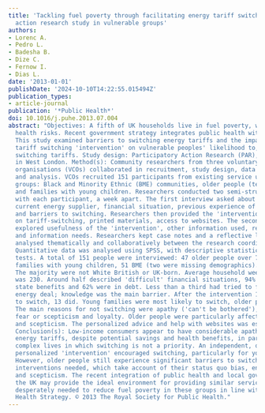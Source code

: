 ```yaml
---
title: 'Tackling fuel poverty through facilitating energy tariff switching: A participatory
  action research study in vulnerable groups'
authors:
- Lorenc A.
- Pedro L.
- Badesha B.
- Dize C.
- Fernow I.
- Dias L.
date: '2013-01-01'
publishDate: '2024-10-10T14:22:55.015494Z'
publication_types:
- article-journal
publication: '*Public Health*'
doi: 10.1016/j.puhe.2013.07.004
abstract: "Objectives: A fifth of UK households live in fuel poverty, with significant
  health risks. Recent government strategy integrates public health with local government.
  This study examined barriers to switching energy tariffs and the impact of an energy
  tariff switching 'intervention' on vulnerable peoples' likelihood to, success in,
  switching tariffs. Study design: Participatory Action Research (PAR), conducted
  in West London. Method(s): Community researchers from three voluntary/community
  organisations (VCOs) collaborated in recruitment, study design, data collection
  and analysis. VCOs recruited 151 participants from existing service users in three
  groups: Black and Minority Ethnic (BME) communities, older people (textgreater75yrs)
  and families with young children. Researchers conducted two semi-structured interviews
  with each participant, a week apart. The first interview asked about demographics,
  current energy supplier, financial situation, previous experience of tariff-switching
  and barriers to switching. Researchers then provided the 'intervention' - advice
  on tariff-switching, printed materials, access to websites. The second interview
  explored usefulness of the 'intervention', other information used, remaining barriers
  and information needs. Researchers kept case notes and a reflective log. Data was
  analysed thematically and collaboratively between the research coordinator and researchers.
  Quantitative data was analysed using SPSS, with descriptive statistics and Chi-squared
  tests. A total of 151 people were interviewed: 47 older people over 75 years, 51
  families with young children, 51 BME (two were missing demographics). Result(s):
  The majority were not White British or UK-born. Average household weekly income
  was 230. Around half described 'difficult' financial situations, 94% were receiving
  state benefits and 62% were in debt. Less than a third had tried to find a better
  energy deal; knowledge was the main barrier. After the intervention 19 people tried
  to switch, 13 did. Young families were most likely to switch, older people least.
  The main reasons for not switching were apathy ('can't be bothered'), lack of time,
  fear or scepticism and loyalty. Older people were particularly affected by apathy
  and scepticism. The personalized advice and help with websites was especially valued.
  Conclusion(s): Low-income consumers appear to have considerable apathy to switching
  energy tariffs, despite potential savings and health benefits, in part due to their
  complex lives in which switching is not a priority. An independent, one-on-one,
  personalized 'intervention' encouraged switching, particularly for young families.
  However, older people still experience significant barriers to switching with specific
  interventions needed, which take account of their status quo bias, energy use habits
  and scepticism. The recent integration of public health and local government in
  the UK may provide the ideal environment for providing similar services which are
  desperately needed to reduce fuel poverty in these groups in line with the new Public
  Health Strategy. © 2013 The Royal Society for Public Health."
---
```

